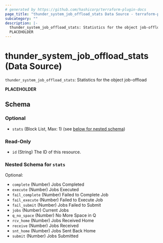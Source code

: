 ```yaml
---
# generated by https://github.com/hashicorp/terraform-plugin-docs
page_title: "thunder_system_job_offload_stats Data Source - terraform-provider-thunder"
subcategory: ""
description: |-
  thunder_system_job_offload_stats: Statistics for the object job-offload
  PLACEHOLDER
---
```


# thunder_system_job_offload_stats (Data Source)

`thunder_system_job_offload_stats`: Statistics for the object job-offload

__PLACEHOLDER__



<!-- schema generated by tfplugindocs -->
## Schema

### Optional

- `stats` (Block List, Max: 1) (see [below for nested schema](#nestedblock--stats))

### Read-Only

- `id` (String) The ID of this resource.

<a id="nestedblock--stats"></a>
### Nested Schema for `stats`

Optional:

- `complete` (Number) Jobs Completed
- `execute` (Number) Jobs Executed
- `fail_complete` (Number) Failed to Complete Job
- `fail_execute` (Number) Failed to Execute Job
- `fail_submit` (Number) Jobs Failed to Submit
- `jobs` (Number) Current Jobs
- `q_no_space` (Number) No More Space in Q
- `rcv_home` (Number) Jobs Received Home
- `receive` (Number) Jobs Received
- `snt_home` (Number) Jobs Sent Back Home
- `submit` (Number) Jobs Submitted


